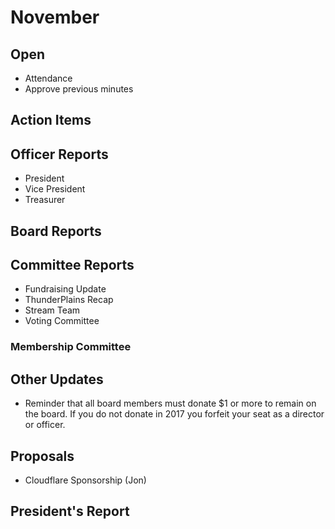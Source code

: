 # November

## Open
* Attendance
* Approve previous minutes

## Action Items

## Officer Reports
* President
* Vice President
* Treasurer

## Board Reports

## Committee Reports
* Fundraising Update
* ThunderPlains Recap
* Stream Team
* Voting Committee

### Membership Committee

## Other Updates
- Reminder that all board members must donate $1 or more to remain on the board. If you do not donate in 2017 you forfeit your seat as a director or officer.

## Proposals
 - Cloudflare Sponsorship (Jon)

## President's Report 
